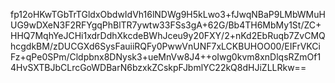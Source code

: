 fp12oHKwTGbTrTGldxObdwIdVh16lNDWg9H5kLwo3+fJwqNBaP9LMbWMuHUG9wDXeN3F2RFYgqPhBlTR7ywtw33FSs3gA+62G/Bb4TH6MbMy1St/ZC+HHQ7MqhYeJCHi1xdrDdhXkcdeBWhJceu9y20FXY/2+nKd2EbRuqb7ZvCMQhcgdkBM/zDUCGXd6SysFauiiRQFy0PwwVnUNF7xLCKBUHOO00/EIFrVKCiFz+qPe0SPm/Cldpbnx8DNysk3+ueMnVw8J4++oIwg0kvm8xnDlqsRZmOf14HvSXTBJbCLrcGoWDBarN6bzxkZCskpFJbmlYC22kQ8dHJiZLLRkw==
